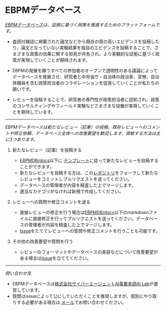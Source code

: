 # EBPMデータベース


*[EBPMデータベース](https://cyberagentailab.github.io/EBPMDB/)は、証拠に基づく政策を推進するためのプラットフォームです。*

- 査読付雑誌に掲載された論文などから既存の質の高いエビデンスを投稿したり、論文となっていない実験結果を独自のエビデンスを投稿することで、さまざまな政策の効果に関する知見が共有され、より客観的な証拠に基づく政策が実現していくことが期待されます。

- EBPMの発展を願うすべての参加者のオープンで透明性のある議論によってデータベースを発展させ、研究者と中央省庁・自治体の政治家、官僚、自治体職員を含む政策担当者のコラボレーションを促進していくことが私たちの願いです。

- レビューを投稿することで、研究者の専門性が政策担当者に認知され、政策のコンサルティングやフィールド実験などさまざまな協働が実現していくことを期待しています。

-------------

*EBPMデータベースは新たなレビュー（記事）の投稿、既存レビューへのコメントや修正依頼、データベース全体への改善要望を歓迎します。貢献する方法は主に3つあります。*

1. 新たなレビュー（記事）を投稿する
    - [EBPMDB/docs](https://github.com/CyberAgentAILab/EBPMDB/tree/main/docs)以下に [テンプレート](https://github.com/CyberAgentAILab/EBPMDB/blob/main/template.md)に従って新たなレビューを投稿することができます。
    - 新たなレビューを投稿する方は、この[レポジトリ](https://github.com/CyberAgentAILab/ebpmdb)をフォークして新たなレビューをコミットしプルリクエストを送ってください。
    - データベースの管理者が内容を精査した上でマージします。
    - 適当なカテゴリがなければ新規で作成してください。

1. レビューへの質問や修正コメントを送る
   - 直接レビューの修正を行う場合は[EBPMDB/docs](https://github.com/CyberAgentAILab/EBPMDB/tree/main/docs)以下のmarkdownファイルに直接修正を行ってプルリクエストを送ってください。データベースの管理者が内容を精査した上でマージします。
   - [Issue](https://github.com/CyberAgentAILab/EBPMDB/issues)をたててレビューへの質問や修正コメントを行うことも可能です。

1. その他の改善要望や質問を行う
    - レビューのフォーマットやデータベースの実装などについて改善要望がある場合は[Issue](https://github.com/CyberAgentAILab/EBPMDB/issues)を立ててください。

----
*問い合わせ先*
- EBPMデータベースは[株式会社サイバーエージェントAI事業本部AI Lab](https://cyberagent.ai/ailab/)が運営しています。
- 質問はissueによって公にしていただくことを推奨しますが、個別にやり取りする必要がある場合は [メール](<mailto:ebpm@cyberagent.co.jp>)でお問い合わせください。
